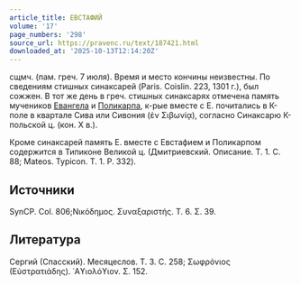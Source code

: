 ```yaml
---
article_title: ЕВСТАФИЙ
volume: '17'
page_numbers: '298'
source_url: https://pravenc.ru/text/187421.html
downloaded_at: '2025-10-13T12:14:20Z'
---
```


сщмч. (пам. греч. 7 июля). Время и место кончины неизвестны. По сведениям стишных синаксарей (Paris. Coislin. 223, 1301 г.), был сожжен. В тот же день в греч. стишных синаксарях отмечена память мучеников [Евангела](https://pravenc.ru/text/Евангела.html) и [Поликарпа](https://pravenc.ru/text/Поликарп.html), к-рые вместе с Е. почитались в К-поле в квартале Сива или Сивония (ἐν Σιβωνίᾳ), согласно Синаксарю К-польской ц. (кон. Х в.).

Кроме синаксарей память Е. вместе с Евстафием и Поликарпом содержится в Типиконе Великой ц. (Дмитриевский. Описание. Т. 1. С. 88; Mateos. Typicon. T. 1. P. 332).

## Источники

SynCP. Col. 806;Νικόδημος. Συναξαριστής. Τ. 6. Σ. 39.

## Литература

Сергий (Спасский). Месяцеслов. Т. 3. С. 258; Σωφρόνιος (Εὐστρατιάδης). ῾Αϒιολόϒιον. Σ. 152.
